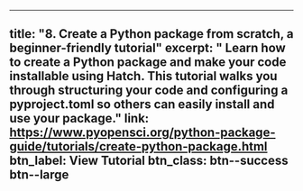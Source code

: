 
---
title: "8. Create a Python package from scratch, a beginner-friendly tutorial"
excerpt: "
  Learn how to create a Python package and make your code installable using Hatch. This tutorial walks you through structuring your code and configuring a pyproject.toml so others can easily install and use your package."
link:  https://www.pyopensci.org/python-package-guide/tutorials/create-python-package.html
btn_label: View Tutorial
btn_class: btn--success btn--large
---
